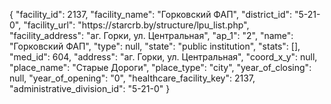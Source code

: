 {
    "facility_id": 2137,
    "facility_name": "Горковский ФАП",
    "district_id": "5-21-0",
    "facility_url": "https:\/\/starcrb.by\/structure\/lpu_list.php",
    "facility_address": "аг. Горки, ул. Центральная",
    "ap_1": "2",
    "name": "Горковский ФАП",
    "type": null,
    "state": "public institution",
    "stats": [],
    "med_id": 604,
    "address": "аг. Горки, ул. Центральная",
    "coord_x_y": null,
    "place_name": "Старые Дороги",
    "place_type": "city",
    "year_of_closing": null,
    "year_of_opening": "0",
    "healthcare_facility_key": 2137,
    "administrative_division_id": "5-21-0"
}